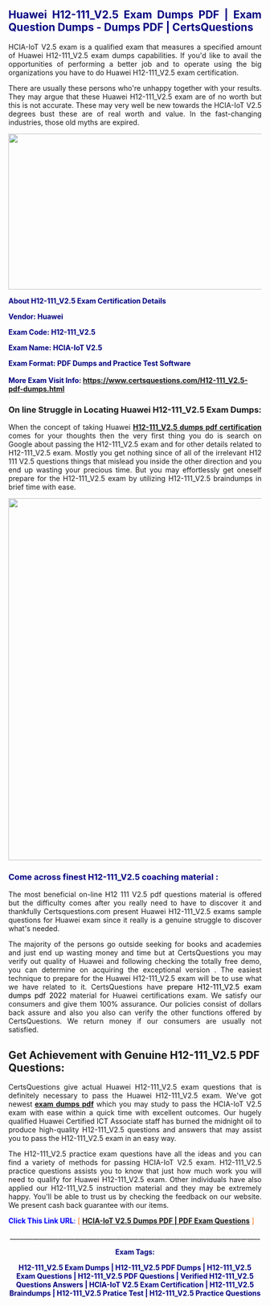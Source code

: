 <h2 style="text-align: justify;"><span style="color: #000080;">Huawei H12-111_V2.5 Exam Dumps PDF | Exam Question Dumps - Dumps PDF | CertsQuestions</span></h2>
<p style="text-align: justify;">HCIA-IoT V2.5 exam is a qualified exam that measures a specified amount of Huawei  H12-111_V2.5 exam dumps capabilities. If you'd like to avail the opportunities of performing a better job and to operate using the big organizations you have to do Huawei H12-111_V2.5 exam certification.</p>
<p style="text-align: justify;">There are usually these persons who're unhappy together with your results. They may argue that these Huawei  H12-111_V2.5 exam are of no worth but this is not accurate. These may very well be new towards the HCIA-IoT V2.5 degrees bust these are of real worth and value. In the fast-changing industries, those old myths are expired.</p>
<p><img style="display: block; margin-left: auto; margin-right: auto;" src="https://i.imgur.com/eaP4ae9.png" width="840" height="310" /></p>
<p><span style="color: #000080;"><strong>About H12-111_V2.5 Exam Certification Details</strong></span></p>
<p><span style="color: #000080;"><strong>Vendor: Huawei<br /></strong></span></p>
<p><span style="color: #000080;"><strong>Exam Code: H12-111_V2.5</strong></span></p>
<p><span style="color: #000080;"><strong>Exam Name: HCIA-IoT V2.5</strong></span></p>
<p><span style="color: #000080;"><strong>Exam Format: PDF Dumps and Practice Test Software<br /><br />More Exam Visit Info: <span style="color: #ff6600;"><a href="https://www.certsquestions.com/H12-111_V2.5-pdf-dumps.html">https://www.certsquestions.com/H12-111_V2.5-pdf-dumps.html</a></span></strong></span></p>
<h3>On line Struggle in Locating Huawei H12-111_V2.5 Exam Dumps:</h3>
<p style="text-align: justify;">When the concept of taking Huawei <a href="https://www.certsquestions.com/H12-111_V2.5-pdf-dumps.html"><strong> H12-111_V2.5 dumps pdf certification</strong></a> comes for your thoughts then the very first thing you do is search on Google about passing the H12-111_V2.5 exam and for other details related to H12-111_V2.5 exam. Mostly you get nothing since of all of the irrelevant H12 111 V2.5 questions things that mislead you inside the other direction and you end up wasting your precious time. But you may effortlessly get oneself prepare for the H12-111_V2.5 exam by utilizing H12-111_V2.5 braindumps in brief time with ease.</p>
<p><a href="https://www.certsquestions.com/H12-111_V2.5-pdf-dumps.html"><img style="display: block; margin-left: auto; margin-right: auto;" src="https://i.imgur.com/pxhoKQ2.png" width="720" /></a></p>
<h3><span style="color: #000080;">Come across finest  H12-111_V2.5 coaching material :</span></h3>
<p style="text-align: justify;">The most beneficial on-line H12 111 V2.5 pdf questions material is offered but the difficulty comes after you really need to have to discover it and thankfully Certsquestions.com present Huawei H12-111_V2.5 exams sample questions for Huawei  exam since it really is a genuine struggle to discover what's needed.</p>
<p style="text-align: justify;">The majority of the persons go outside seeking for books and academies and just end up wasting money and time but at CertsQuestions you may verify out quality of Huawei  and following checking the totally free demo, you can determine on acquiring the exceptional version . The easiest technique to prepare for the Huawei H12-111_V2.5 exam will be to use what we have related to it. CertsQuestions have <span style="color: #000000;">prepare H12-111_V2.5 exam dumps pdf 2022</span> material for Huawei certifications exam. We satisfy our consumers and give them 100% assurance. Our policies consist of dollars back assure and also you also can verify the other functions offered by CertsQuestions. We return money if our consumers are usually not satisfied.</p>
<h2>Get Achievement with Genuine H12-111_V2.5 PDF Questions:</h2>
<p style="text-align: justify;">CertsQuestions give actual Huawei H12-111_V2.5 exam questions that is definitely necessary to pass the Huawei  H12-111_V2.5 exam. We've got newest<strong>&nbsp;<a href="https://www.certsquestions.com/">exam dumps pdf</a></strong>&nbsp;which you may study to pass the HCIA-IoT V2.5 exam with ease within a quick time with excellent outcomes. Our hugely qualified Huawei Certified ICT Associate staff has burned the midnight oil to produce high-quality H12-111_V2.5 questions and answers that may assist you to pass the H12-111_V2.5 exam in an easy way.</p>
<p style="text-align: justify;">The H12-111_V2.5 practice exam questions have all the ideas and you can find a variety of methods for passing HCIA-IoT V2.5 exam. H12-111_V2.5 practice questions assists you to know that just how much work you will need to qualify for Huawei  H12-111_V2.5 exam. Other individuals have also applied our H12-111_V2.5 instruction material and they may be extremely happy. You'll be able to trust us by checking the feedback on our website. We present cash back guarantee with our items.</p>
<p style="text-align: justify;"><span style="color: #0000ff;"><strong>Click This Link URL</strong>:</span> <span style="color: #ff6600;">[ <strong><a href="https://www.certsquestions.com/huawei-certified-ict-associate-certification.html">HCIA-IoT V2.5 Dumps PDF | PDF Exam Questions</a></strong> ]</span></p>
<p style="text-align: center;">______________________________________________________________________________</p>
<p style="text-align: center;"><span style="color: #000080;"><strong>Exam Tags:</strong></span></p>
<p style="text-align: center;"><span style="color: #000080;"><strong>H12-111_V2.5 Exam Dumps | H12-111_V2.5 PDF Dumps | H12-111_V2.5 Exam Questions | H12-111_V2.5 PDF Questions | Verified H12-111_V2.5 Questions Answers | HCIA-IoT V2.5 Exam Certification | H12-111_V2.5 Braindumps | H12-111_V2.5 Pratice Test | H12-111_V2.5 Practice Questions</strong></span></p>
